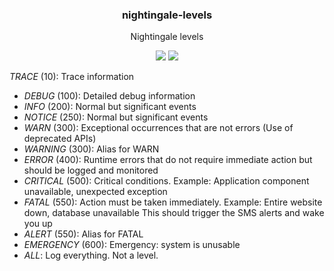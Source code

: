 <h3 align="center">
  nightingale-levels
</h3>

<p align="center">
  Nightingale levels
</p>

<p align="center">
  <a href="https://npmjs.org/package/nightingale-levels"><img src="https://img.shields.io/npm/v/nightingale-levels.svg?style=flat-square"></a>
  <a href="https://david-dm.org/christophehurpeau/nightingale?path=packages/nightingale-levels"><img src="https://david-dm.org/christophehurpeau/nightingale.svg?path=packages/nightingale-levels?style=flat-square"></a>
</p>

*TRACE* (10): Trace information
- *DEBUG* (100): Detailed debug information
- *INFO* (200): Normal but significant events
- *NOTICE* (250): Normal but significant events
- *WARN* (300): Exceptional occurrences that are not errors (Use of deprecated APIs)
- *WARNING* (300): Alias for WARN
- *ERROR* (400): Runtime errors that do not require immediate action but should be logged and monitored
- *CRITICAL* (500): Critical conditions. Example: Application component unavailable, unexpected exception
- *FATAL* (550): Action must be taken immediately. Example: Entire website down, database unavailable
             This should trigger the SMS alerts and wake you up</li>
- *ALERT* (550): Alias for FATAL
- *EMERGENCY* (600): Emergency: system is unusable
- *ALL*: Log everything. Not a level.
